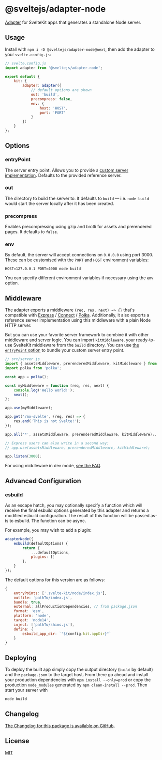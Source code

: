 # @sveltejs/adapter-node

[Adapter](https://kit.svelte.dev/docs#adapters) for SvelteKit apps that generates a standalone Node server.

## Usage

Install with `npm i -D @sveltejs/adapter-node@next`, then add the adapter to your `svelte.config.js`:

```js
// svelte.config.js
import adapter from '@sveltejs/adapter-node';

export default {
	kit: {
		adapter: adapter({
			// default options are shown
			out: 'build',
			precompress: false,
			env: {
				host: 'HOST',
				port: 'PORT'
			}
		})
	}
};
```

## Options

### entryPoint

The server entry point. Allows you to provide a [custom server implementation](#middleware). Defaults to the provided reference server.

### out

The directory to build the server to. It defaults to `build` — i.e. `node build` would start the server locally after it has been created.

### precompress

Enables precompressing using gzip and brotli for assets and prerendered pages. It defaults to `false`.

### env

By default, the server will accept connections on `0.0.0.0` using port 3000. These can be customised with the `PORT` and `HOST` environment variables:

```
HOST=127.0.0.1 PORT=4000 node build
```

You can specify different environment variables if necessary using the `env` option.

## Middleware

The adapter exports a middleware `(req, res, next) => {}` that's compatible with [Express](https://github.com/expressjs/expressjs.com) / [Connect](https://github.com/senchalabs/connect) / [Polka](https://github.com/lukeed/polka). Additionally, it also exports a reference server implementation using this middleware with a plain Node HTTP server.

But you can use your favorite server framework to combine it with other middleware and server logic. You can import `kitMiddleware`, your ready-to-use SvelteKit middleware from the `build` directory. You can use [the `entryPoint` option](#entryPoint) to bundle your custom server entry point.

```js
// src/server.js
import { assetsMiddleware, prerenderedMiddleware, kitMiddleware } from '../build/middlewares.js';
import polka from 'polka';

const app = polka();

const myMiddleware = function (req, res, next) {
	console.log('Hello world!');
	next();
};

app.use(myMiddleware);

app.get('/no-svelte', (req, res) => {
	res.end('This is not Svelte!');
});

app.all('*', assetsMiddleware, prerenderedMiddleware, kitMiddleware);.

// Express users can also write in a second way:
// app.use(assetsMiddleware, prerenderedMiddleware, kitMiddleware);

app.listen(3000);
```

For using middleware in dev mode, [see the FAQ](https://kit.svelte.dev/faq#how-do-i-use-x-with-sveltekit-how-do-i-use-middleware).

## Advanced Configuration

### esbuild

As an escape hatch, you may optionally specify a function which will receive the final esbuild options generated by this adapter and returns a modified esbuild configuration. The result of this function will be passed as-is to esbuild. The function can be async.

For example, you may wish to add a plugin:

```js
adapterNode({
	esbuild(defaultOptions) {
		return {
			...defaultOptions,
			plugins: []
		};
	}
});
```

The default options for this version are as follows:

```js
{
	entryPoints: ['.svelte-kit/node/index.js'],
	outfile: 'pathTo/index.js',
	bundle: true,
	external: allProductionDependencies, // from package.json
	format: 'esm',
	platform: 'node',
	target: 'node14',
	inject: ['pathTo/shims.js'],
	define: {
		esbuild_app_dir: `"${config.kit.appDir}"`
	}
}
```

## Deploying

To deploy the built app simply copy the output directory (`build` by default)  and the `package.json` to the target host. From there go ahead and install your production dependencies with `npm install --only=prod` or copy the production `node_modules` generated by `npm clean-install --prod`. Then start your server with

```bash
node build
```

## Changelog

[The Changelog for this package is available on GitHub](https://github.com/sveltejs/kit/blob/master/packages/adapter-node/CHANGELOG.md).

## License

[MIT](LICENSE)
